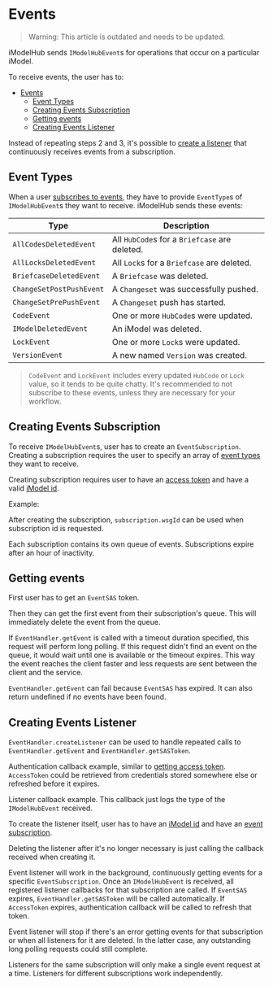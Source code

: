 # Events

> Warning: This article is outdated and needs to be updated.

iModelHub sends `IModelHubEvent`s for operations that occur on a particular iModel.

To receive events, the user has to:

- [Events](#events)
  - [Event Types](#event-types)
  - [Creating Events Subscription](#creating-events-subscription)
  - [Getting events](#getting-events)
  - [Creating Events Listener](#creating-events-listener)

Instead of repeating steps 2 and 3, it's possible to [create a listener](#creating-events-listener) that continuously receives events from a subscription.

## Event Types

When a user [subscribes to events](#creating-events-subscription), they have to provide `EventType`s of `IModelHubEvent`s they want to receive. iModelHub sends these events:

| Type                     | Description                                   |
| ------------------------ | --------------------------------------------- |
| `AllCodesDeletedEvent`   | All `HubCode`s for a `Briefcase` are deleted. |
| `AllLocksDeletedEvent`   | All `Lock`s for a `Briefcase` are deleted.    |
| `BriefcaseDeletedEvent`  | A `Briefcase` was deleted.                    |
| `ChangeSetPostPushEvent` | A `Changeset` was successfully pushed.        |
| `ChangeSetPrePushEvent`  | A `Changeset` push has started.               |
| `CodeEvent`              | One or more `HubCode`s were updated.          |
| `IModelDeletedEvent`     | An iModel was deleted.                        |
| `LockEvent`              | One or more `Lock`s were updated.             |
| `VersionEvent`           | A new named `Version` was created.            |

> `CodeEvent` and `LockEvent` includes every updated `HubCode` or `Lock` value, so it tends to be quite chatty. It's recommended to not subscribe to these events, unless they are necessary for your workflow.

## Creating Events Subscription

To receive `IModelHubEvent`s, user has to create an `EventSubscription`. Creating a subscription requires the user to specify an array of [event types](#event-types) they want to receive.

Creating subscription requires user to have an [access token](../common/AccessToken.md) and have a valid [iModel id](./imodels/GetiModel.md).

Example:

After creating the subscription, `subscription.wsgId` can be used when subscription id is requested.

Each subscription contains its own queue of events. Subscriptions expire after an hour of inactivity.

## Getting events

First user has to get an `EventSAS` token.

Then they can get the first event from their subscription's queue. This will immediately delete the event from the queue.

If `EventHandler.getEvent` is called with a timeout duration specified, this request will perform long polling. If this request didn't find an event on the queue, it would wait until one is available or the timeout expires. This way the event reaches the client faster and less requests are sent between the client and the service.

`EventHandler.getEvent` can fail because `EventSAS` has expired. It can also return undefined if no events have been found.

## Creating Events Listener

`EventHandler.createListener` can be used to handle repeated calls to `EventHandler.getEvent` and `EventHandler.getSASToken`.

Authentication callback example, similar to [getting access token](../common/AccessToken.md). `AccessToken` could be retrieved from credentials stored somewhere else or refreshed before it expires.

Listener callback example. This callback just logs the type of the `IModelHubEvent` received.

To create the listener itself, user has to have an [iModel id](./imodels/GetiModel.md) and have an [event subscription](#creating-events-subscription).

Deleting the listener after it's no longer necessary is just calling the callback received when creating it.

Event listener will work in the background, continuously getting events for a specific `EventSubscription`. Once an `IModelHubEvent` is received, all registered listener callbacks for that subscription are called. If `EventSAS` expires, `EventHandler.getSASToken` will be called automatically. If `AccessToken` expires, authentication callback will be called to refresh that token.

Event listener will stop if there's an error getting events for that subscription or when all listeners for it are deleted. In the latter case, any outstanding long polling requests could still complete.

Listeners for the same subscription will only make a single event request at a time. Listeners for different subscriptions work independently.
